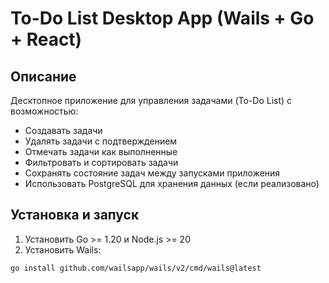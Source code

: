 # To-Do List Desktop App (Wails + Go + React)

## Описание
Десктопное приложение для управления задачами (To-Do List) с возможностью:
- Создавать задачи
- Удалять задачи с подтверждением
- Отмечать задачи как выполненные
- Фильтровать и сортировать задачи
- Сохранять состояние задач между запусками приложения
- Использовать PostgreSQL для хранения данных (если реализовано)

## Установка и запуск

1. Установить Go >= 1.20 и Node.js >= 20
2. Установить Wails:
```bash
go install github.com/wailsapp/wails/v2/cmd/wails@latest
